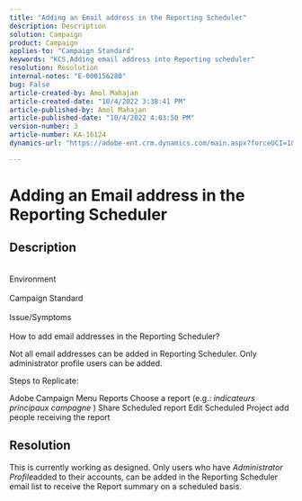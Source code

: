 ```yaml
---
title: "Adding an Email address in the Reporting Scheduler"
description: Description
solution: Campaign
product: Campaign
applies-to: "Campaign Standard"
keywords: "KCS,Adding email address into Reporting scheduler"
resolution: Resolution
internal-notes: "E-000156280"
bug: False
article-created-by: Amol Mahajan
article-created-date: "10/4/2022 3:38:41 PM"
article-published-by: Amol Mahajan
article-published-date: "10/4/2022 4:03:50 PM"
version-number: 3
article-number: KA-16124
dynamics-url: "https://adobe-ent.crm.dynamics.com/main.aspx?forceUCI=1&pagetype=entityrecord&etn=knowledgearticle&id=05b8cb9b-fa43-ed11-bba2-002248086a73"

---
```

# Adding an Email address in the Reporting Scheduler

## Description

<br>Environment <br><br>
Campaign Standard
<br><br>Issue/Symptoms<br><br>
How to add email addresses in the Reporting Scheduler?

Not all email addresses can be added in Reporting Scheduler. Only administrator profile users can be added.

 Steps to Replicate:

 Adobe Campaign Menu  Reports  Choose a report (e.g.: *indicateurs principaux campagne* )  Share  Scheduled report  Edit Scheduled Project  add people receiving the report


## Resolution


This is currently working as designed. Only users who have *Administrator Profile*added to their accounts, can be added in the Reporting Scheduler email list to receive the Report summary on a scheduled basis.




